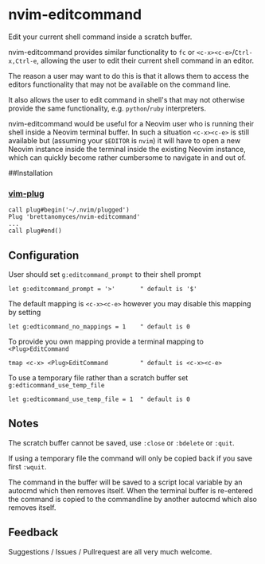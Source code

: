 # nvim-editcommand

Edit your current shell command inside a scratch buffer.

nvim-editcommand provides similar functionality to `fc` or `<c-x><c-e>`/`Ctrl-x,Ctrl-e`, allowing the user to edit their current shell command in an editor. 

The reason a user may want to do this is that it allows them to access the editors functionality that may not be available on the command line.

It also allows the user to edit command in shell's that may not otherwise provide the same functionality, e.g. `python`/`ruby` interpreters.

nvim-editcommand would be useful for a Neovim user who is running their shell inside a Neovim terminal buffer. In such a situation `<c-x><c-e>` is still available but (assuming your `$EDITOR` is `nvim`) it will have to open a new Neovim instance inside the terminal inside the existing Neovim instance, which can quickly become rather cumbersome to navigate in and out of.

##Installation

### [vim-plug](https://github.com/junegunn/vim-plug)

    call plug#begin('~/.nvim/plugged')
    Plug 'brettanomyces/nvim-editcommand'
    ...
    call plug#end()

## Configuration

User should set `g:editcommand_prompt` to their shell prompt

    let g:editcommand_prompt = '>'       " default is '$'

The default mapping is `<c-x><c-e>` however you may disable this mapping by setting

    let g:edticommand_no_mappings = 1    " default is 0

To provide you own mapping provide a terminal mapping to `<Plug>EditCommand`

    tmap <c-x> <Plug>EditCommand         " default is <c-x><c-e>

To use a temporary file rather than a scratch buffer set `g:edticommand_use_temp_file`

    let g:edticommand_use_temp_file = 1  " default is 0

## Notes

The scratch buffer cannot be saved, use `:close` or `:bdelete` or `:quit`. 

If using a temporary file the command will only be copied back if you save first `:wquit`.

The command in the buffer will be saved to a script local variable by an autocmd which then removes itself. When the terminal buffer is re-entered the command is copied to the commandline by another autocmd which also removes itself.

## Feedback

Suggestions / Issues / Pullrequest are all very much welcome.
